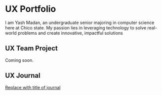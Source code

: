 # UX Portfolio

I am Yash Madan, an undergraduate senior majoring in computer science here at Chico state. My passion lies in leveraging technology to solve real-world problems and create innovative, impactful solutions

## UX Team Project

Coming soon.

## UX Journal

[Replace with title of journal](journal/)
